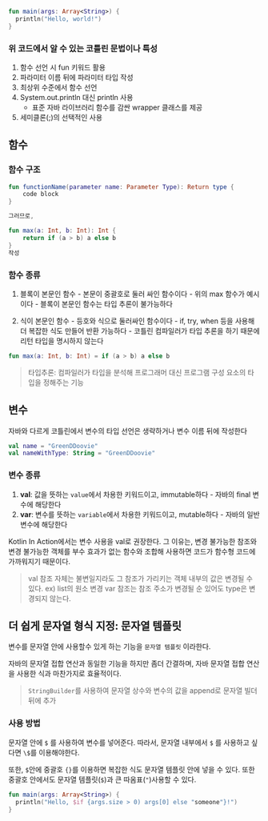 ``` kotlin
fun main(args: Array<String>) {
  println("Hello, world!")
}
```

### 위 코드에서 알 수 있는 코틀린 문법이나 특성
1. 함수 선언 시 fun 키워드 활용
2. 파라미터 이름 뒤에 파라미터 타입 작성
3. 최상위 수준에서 함수 선언
4. System.out.println 대신 println 사용
    - 표준 자바 라이브러리 함수를 감싼 wrapper 클래스를 제공
5. 세미클론(;)의 선택적인 사용


## 함수
### 함수 구조
```kotlin
fun functionName(parameter name: Parameter Type): Return type {
	code block
}

그러므로,

fun max(a: Int, b: Int): Int {
	return if (a > b) a else b
}
작성
```
### 함수 종류
1. 블록이 본문인 함수
		- 본문이 중괄호로 둘러 싸인 함수이다
		- 위의 max 함수가 예시이다
		- 블록이 본문인 함수는 타입 추론이 불가능하다

2. 식이 본문인 함수
		- 등호와 식으로 둘러싸인 함수이다
		-  if, try, when 등을 사용해 더 복잡한 식도 만들어 반환 가능하다
		- 코틀린 컴파일러가 타입 추론을 하기 때문에 리턴 타입을 명시하지 않는다

```kotlin
fun max(a: Int, b: Int) = if (a > b) a else b
```
> 타입추론:  컴파일러가 타입을 분석해 프로그래머 대신 프로그램 구성 요소의 타입을 정해주는 기능

## 변수
자바와 다르게 코틀린에서 변수의 타입 선언은 생략하거나 변수 이름 뒤에 작성한다
```kotlin
val name = "GreenDDoovie"
val nameWithType: String = "GreenDDoovie"
```

### 변수 종류
1. **val**: 값을 뜻하는 `value`에서 차용한 키워드이고, immutable하다
		- 자바의 final 변수에 해당한다
1. **var**: 변수를 뜻하는 `variable`에서 차용한 키워드이고, mutable하다
		- 자바의 일반 변수에 해당한다


Kotlin In Action에서는 변수 사용을 val로 권장한다. 그 이유는, 변경 불가능한 참조와 변경 불가능한 객체를 부수 효과가 없는 함수와 조합해 사용하면 코드가 함수형 코드에 가까워지기 때문이다.

> val 참조 자체는 불변일지라도 그 참조가 가리키는 객체 내부의 값은 변경될 수 있다.
> ex) list의 원소 변경
> var 참조는 참조 주소가 변경될 순 있어도 type은 변경되지 않는다.


## 더 쉽게 문자열 형식 지정: 문자열 템플릿

변수를 문자열 안에 사용할수 있게 하는 기능을 `문자열 템플릿` 이라한다.

자바의 문자열 접합 연산과 동일한 기능을 하지만 좀더 간결하며, 자바 문자열 접합 연산을 사용한 식과 마찬가지로 효율적이다.
> `StringBuilder`를 사용하여 문자열 상수와 변수의 값을 append로 문자열 빌더 뒤에 추가

### 사용 방법
문자열 안에 `$` 를 사용하여 변수를 넣어준다.
따라서, 문자열 내부에서 `$` 를 사용하고 싶다면 `\$`를 이용해야한다.

또한, `$`안에 중괄호 `{}`를 이용하면 복잡한 식도 문자열 템플릿 안에 넣을 수 있다.
또한 중괄호 안에서도 문자열 템플릿(`$`)과 큰 따옴표(`"`)사용할 수 있다.

```kotlin
fun main(args: Array<String>) {
  println("Hello, $if {args.size > 0) args[0] else "someone"}!")
}
```
